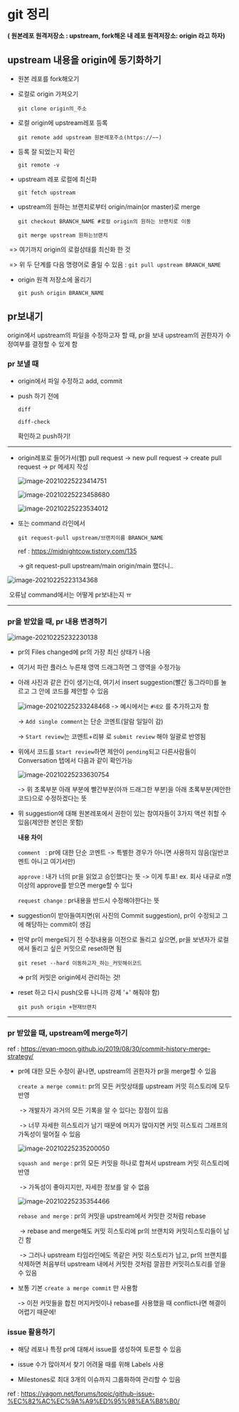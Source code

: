 # git 정리

**( 원본레포 원격저장소 : upstream, fork해온 내 레포 원격저장소: origin 라고 하자)**

## upstream 내용을 origin에 동기화하기

- 원본 레포를 fork해오기

- 로컬로 origin 가져오기

  `git clone origin의_주소`

- 로컬 origin에 upstream레포 등록

  `git remote add upstream 원본레포주소(https://~~)`

- 등록 잘 되었는지 확인

  `git remote -v   `

- upstream 레포 로컬에 최신화

  `git fetch upstream`

- upstream의 원하는 브랜치로부터 origin/main(or master)로 merge

  `git checkout BRANCH_NAME #로컬 origin의 원하는 브랜치로 이동`

  `git merge upstream 원하는브랜치`

​		=> 여기까지 origin의 로컬상태를 최신화 한 것

​		=> 위 두 단계를 다음 명령어로 줄일 수 있음 : `git pull upstream BRANCH_NAME`

- origin 원격 저장소에 올리기

  `git push origin BRANCH_NAME`

## pr보내기

origin에서 upstream의 파일을 수정하고자 할 때, pr을 보내 upstream의 권한자가 수정여부를 결정할 수 있게 함

### pr 보낼 때

- origin에서 파일 수정하고 add, commit

- push 하기 전에

  `diff`

  `diff-check`

  확인하고 push하기!

---

- origin레포로 들어가서(웹) pull request -> new pull request -> create pull request -> pr 메세지 작성

  ![image-20210225223414751](C:\Users\user\AppData\Roaming\Typora\typora-user-images\image-20210225223414751.png)

  ![image-20210225223458680](C:\Users\user\AppData\Roaming\Typora\typora-user-images\image-20210225223458680.png)

  ![image-20210225223534012](C:\Users\user\AppData\Roaming\Typora\typora-user-images\image-20210225223534012.png)

- 또는 command 라인에서

  `git request-pull upstream/브랜치이름 BRANCH_NAME`

  ref : https://midnightcow.tistory.com/135

  -> git request-pull upstream/main origin/main 했더니..

![image-20210225223134368](C:\Users\user\AppData\Roaming\Typora\typora-user-images\image-20210225223134368.png)

​			오류남 command에서는 어떻게 pr보내는지 ㅠ

---

### pr을 받았을 때, pr 내용 변경하기

![image-20210225232230138](C:\Users\user\AppData\Roaming\Typora\typora-user-images\image-20210225232230138.png)

- pr의 Files changed에 pr의 가장 최신 상태가 나옴

- 여기서 파란 플러스 누른채 영역 드래그하면 그 영역을 수정가능

- 아래 사진과 같은 칸이 생기는데, 여기서 insert suggestion(빨간 동그라미)를 눌르고 그 안에 코드를 제안할 수 있음

  ![image-20210225233248468](C:\Users\user\AppData\Roaming\Typora\typora-user-images\image-20210225233248468.png)
  -> 예시에서는 `#네오` 를 추가하고자 함

  -> `Add single comment`는 단순 코멘트(알람 일일이 감)

  -> `Start review`는  코멘트+리뷰 로 `submit review` 해야 일괄로 반영됨

- 위에서 코드를 `Start review`하면 제안이 `pending`되고 다른사람들이 Conversation 탭에서 다음과 같이 확인가능

  ![image-20210225233630754](C:\Users\user\AppData\Roaming\Typora\typora-user-images\image-20210225233630754.png)

  -> 위 초록부분 아래 부분에 빨간부분(아까 드래그한 부분)을 아래 초록부분(제안한 코드)으로  수정하겠다는 뜻

- 위 suggestion에 대해 원본레포에서 권한이 있는 참여자들이 3가지 액션 취할 수 있음(제안한 본인은 못함)

  **내용 차이**

  `comment ` : pr에 대한 단순 코멘트 -> 특별한 경우가 아니면 사용하지 않음(일반코멘트 아니고 여기서만)

  `approve` : 내가 너의 pr을 읽었고 승인했다는 뜻 -> 이게 투표! ex. 회사 내규로 n명이상의 approve를 받으면 merge할 수 있다

  `request change` : pr내용을 반드시 수정해야한다는 뜻

- suggestion이 받아들여지면(위 사진의 Commit suggestion), pr이 수정되고 그에 해당하는 commit이 생김 

- 만약 pr이 merge되기 전 수정내용을 이전으로 돌리고 싶으면, pr을 보낸자가 로컬에서 돌리고 싶은 커밋으로 reset하면 됨

  `git reset --hard 이동하고자_하는_커밋해쉬코드`

  => pr의 커밋은 origin에서 관리하는 것!

- reset 하고 다시 push(오류 나니까 강제 '+' 해줘야 함)

  `git push origin +현재브랜치`

---

### pr 받았을 때, upstream에 merge하기

ref : https://evan-moon.github.io/2019/08/30/commit-history-merge-strategy/

- pr에 대한 모든 수정이 끝나면, upstream의 권한자가 pr을 merge할 수 있음

  `create a merge commit`: pr의 모든 커밋상태를 upstream 커밋 히스토리에 모두 반영

  ​	-> 개발자가 과거의 모든 기록을 알 수 있다는 장점이 있음

  ​	-> 너무 자세한 히스토리가 남기 때문에 머지가 많아지면 커밋 히스토리 그래프의 가독성이 떨어질 수 있음

  ![image-20210225235200050](C:\Users\user\AppData\Roaming\Typora\typora-user-images\image-20210225235200050.png)

  `squash and merge` : pr의 모든 커밋을 하나로 합쳐서 upstream 커밋 히스토리에 반영

  ​	-> 가독성이 좋아지지만, 자세한 정보를 알 수 없음

  ![image-20210225235354466](C:\Users\user\AppData\Roaming\Typora\typora-user-images\image-20210225235354466.png)

  `rebase and merge` : pr의 커밋을 upstream에서 커밋한 것처럼 rebase

  ​	-> rebase and merge해도 커밋 히스토리에 pr의 브랜치와 커밋히스토리들이 남긴 함

  ​	-> 그러나 upstream 타임라인에도 똑같은 커밋 히스토리가 남고, pr의 브랜치를 삭제하면 처음부터 upstream 내에서 커밋한 것처럼 깔끔한 커밋히스토리를 얻을 수 있음 

- 보통  기본 `create a merge commit` 만 사용함

  -> 이전 커밋들을 합친 머지커밋이나 rebase를 사용했을 때 conflict나면 해결이 어렵기 때문에!

### issue 활용하기

- 해당 레포나 특정 pr에 대해서 issue를 생성하여 토론할 수 있음
- issue 수가 많아져서 찾기 어려울 때를 위해 Labels 사용

- Milestones로 최대 3개의 이슈까지 그룹화하여 관리할 수 있음

ref : https://yagom.net/forums/topic/github-issue-%EC%82%AC%EC%9A%A9%ED%95%98%EA%B8%B0/

